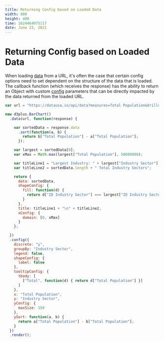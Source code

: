 ```yaml
---
title: Returning Config based on Loaded Data
width: 800
height: 400
time: 1624464075117
date: June 23, 2021
---
```


# Returning Config based on Loaded Data

When loading [data](http://d3plus.org/docs/#Viz.data) from a URL, it's often the case that certain config options need to set dependent on the structure of the data that is loaded. The callback function (which receives the response) has the ability to return an Object with custom [config](http://d3plus.org/docs/#BaseClass.config) parameters that can be directly impacted by the data returned from the loaded URL.

```js
var url = "https://datausa.io/api/data?measures=Total Population&drilldowns=Industry Sector&year=latest";

new d3plus.BarChart()
  .data(url, function(response) {

    var sortedData = response.data
      .sort(function(a, b) {
        return b["Total Population"] - a["Total Population"];
      });

    var largest = sortedData[0];
    var xMax = Math.max(largest["Total Population"], 50000000);

    var titleLine1 = "Largest Industry: " + largest["Industry Sector"];
    var titleLine2 = sortedData.length + " Total Industry Sectors";

    return {
      data: sortedData,
      shapeConfig: {
        fill: function(d) {
          return d["ID Industry Sector"] === largest["ID Industry Sector"] ? "#ef6145" : "#b8c0d4";
        }
      },
      title: titleLine1 + "\n" + titleLine2,
      xConfig: {
        domain: [0, xMax]
      }
    };

  })
  .config({
    discrete: "y",
    groupBy: "Industry Sector",
    legend: false,
    shapeConfig: {
      label: false
    },
    tooltipConfig: {
      tbody: [
        ["Total", function(d) { return d["Total Population"] }]
      ]
    },
    x: "Total Population",
    y: "Industry Sector",
    yConfig: {
      maxSize: 150
    },
    ySort: function(a, b) {
      return a["Total Population"] - b["Total Population"];
    }
  })
  .render();
```
